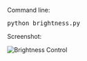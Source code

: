 Command line:
<pre>python brightness.py</pre>

Screenshot:

![Brightness Control](https://github.com/ravikiranj/misc-tools/blob/master/brightness-control/screenshot.png)

